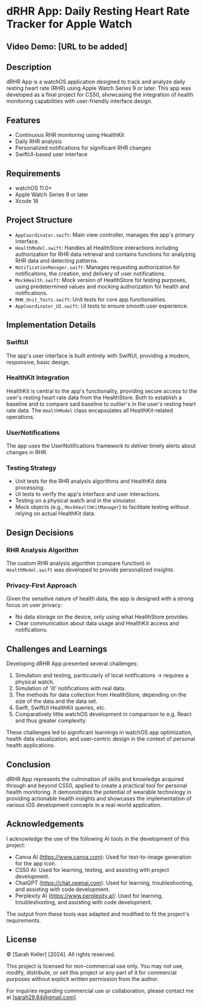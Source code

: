 
# dRHR App: Daily Resting Heart Rate Tracker for Apple Watch

## Video Demo: [URL to be added]

## Description

dRHR App is a watchOS application designed to track and analyze daily resting heart rate (RHR) using Apple Watch Series 9 or later. This app was developed as a final project for CS50, showcasing the integration of health monitoring capabilities with user-friendly interface design.

## Features

- Continuous RHR monitoring using HealthKit
- Daily RHR analysis
- Personalized notifications for significant RHR changes
- SwiftUI-based user interface

## Requirements

- watchOS 11.0+
- Apple Watch Series 9 or later
- Xcode 16

## Project Structure

- `AppCoordinator.swift`: Main view controller, manages the app's primary interface.
- `HealthModel.swift`: Handles all HealthStore interactions including authorization for RHR data retrieval and contains functions for analyzing RHR data and detecting patterns.
- `NotificationManager.swift`: Manages requesting authorization for notificaitons, the creation, and delivery of user notifications.
- `MockHealth.swift`: Mock version of HealthStore for testing purposes, using predetermined values and mocking authorization for health and notifications.
- `RHR_Unit_Tests.swift`: Unit tests for core app functionalities.
- `AppCoordinator_UI.swift`: UI tests to ensure smooth user experience.

## Implementation Details

### SwiftUI
The app's user interface is built entirely with SwiftUI, providing a modern, responsive, basic design.

### HealthKit Integration
HealthKit is central to the app's functionality, providing secure access to the user's resting heart rate data from the HealthStore. Both to establish a baseline and to compare said baseline to outlier's in the user's resting heart rate data. The `HealthModel` class encapsulates all HealthKit-related operations.

### UserNotifications
The app uses the UserNotifications framework to deliver timely alerts about changes in RHR.

### Testing Strategy
- Unit tests for the RHR analysis algorithms and HealthKit data processing.
- UI tests to verify the app's interface and user interactions.
- Testing on a physical watch and in the simulator.
- Mock objects (e.g., `MockHealthKitManager`) to facilitate testing without relying on actual HealthKit data.


## Design Decisions

### RHR Analysis Algorithm
The custom RHR analysis algorithm (compare function) in `HealthModel.swift` was developed to provide personalized insights. 

### Privacy-First Approach
Given the sensitive nature of health data, the app is designed with a strong focus on user privacy:
- No data storage on the device, only using what HealthStore provides.
- Clear communication about data usage and HealthKit access and notifications.

## Challenges and Learnings

Developing dRHR App presented several challenges:
1. Simulation and testing, pariticularly of local notifications -> requires a physical watch.
2. Simulation of 'ill' notifications with real data.
3. The methods for data collection from HealthStore, depending on the size of the data and the data set.
4. Swift, SwiftUI HealthKit queries, etc.
5. Comparatively little watchOS development in comparison to e.g. React and thus greater complexity.

These challenges led to significant learnings in watchOS app optimization, health data visualization, and user-centric design in the context of personal health applications.

## Conclusion

dRHR App represents the culmination of skills and knowledge acquired through and beyond CS50, applied to create a practical tool for personal health monitoring. It demonstrates the potential of wearable technology in providing actionable health insights and showcases the implementation of various iOS development concepts in a real-world application.

## Acknowledgements


I acknowledge the use of the following AI tools in the development of this project:

- Canva AI (https://www.canva.com): Used for text-to-image generation for the app icon.
- CS50 AI: Used for learning, testing, and assisting with project development.
- ChatGPT (https://chat.openai.com): Used for learning, troubleshooting, and assisting with code development.
- Perplexity AI (https://www.perplexity.ai): Used for learning, troubleshooting, and assisting with code development.

The output from these tools was adapted and modified to fit the project's requirements.

## License


© [Sarah Keller] [2024]. All rights reserved.

This project is licensed for non-commercial use only. You may not use, modify, distribute, or sell this project or any part of it for commercial purposes without explicit written permission from the author.

For inquiries regarding commercial use or collaboration, please contact me at [sarah29.84@gmail.com].
